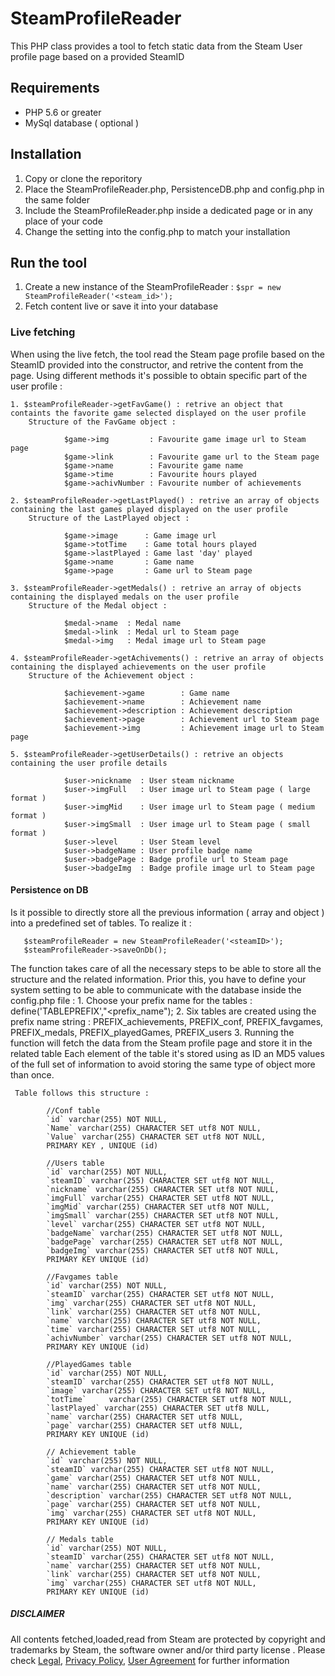 # SteamProfileReader

This PHP class provides a tool to fetch static data from the Steam User profile page based on a provided SteamID

## Requirements

- PHP 5.6 or greater
- MySql database ( optional )

## Installation

 1. Copy or clone the reporitory
 2. Place the SteamProfileReader.php, PersistenceDB.php and config.php in the same folder
 3. Include the SteamProfileReader.php inside a dedicated page or in any place of your code
 4. Change the setting into the config.php to match your installation

## Run the tool

 1. Create a new instance of the SteamProfileReader : 
 ```$spr = new SteamProfileReader('<steam_id>');```
 2. Fetch content live or save it into your database

### Live fetching

 When using the live fetch, the tool read the Steam page profile based on the SteamID provided into the constructor, and retrive the content from the page. Using different methods it's possible to obtain specific part of the user profile :

    1. $steamProfileReader->getFavGame() : retrive an object that containts the favorite game selected displayed on the user profile
    	Structure of the FavGame object :
```
            $game->img  	   : Favourite game image url to Steam page
            $game->link 	   : Favourite game url to the Steam page
            $game->name 	   : Favourite game name
            $game->time 	   : Favourite hours played
            $game->achivNumber : Favourite number of achievements
```
    2. $steamProfileReader->getLastPlayed() : retrive an array of objects containing the last games played displayed on the user profile
    	Structure of the LastPlayed object :
```
            $game->image      : Game image url
            $game->totTime    : Game total hours played
            $game->lastPlayed : Game last 'day' played
            $game->name       : Game name
            $game->page       : Game url to Steam page
```
    3. $steamProfileReader->getMedals() : retrive an array of objects containing the displayed medals on the user profile
    	Structure of the Medal object :
```
            $medal->name  : Medal name 
            $medal->link  : Medal url to Steam page
            $medal->img   : Medal image url to Steam page
```
    4. $steamProfileReader->getAchivements() : retrive an array of objects containing the displayed achievements on the user profile
    	Structure of the Achievement object :
```
            $achievement->game        : Game name
            $achievement->name        : Achievement name
            $achievement->description : Achievement description
            $achievement->page        : Achievement url to Steam page
            $achievement->img         : Achievement image url to Steam page
```
    5. $steamProfileReader->getUserDetails() : retrive an objects containing the user profile details
```
            $user->nickname  : User steam nickname
            $user->imgFull   : User image url to Steam page ( large format )
            $user->imgMid    : User image url to Steam page ( medium format )
            $user->imgSmall  : User image url to Steam page ( small format )
            $user->level     : User Steam level
            $user->badgeName : User profile badge name
            $user->badgePage : Badge profile url to Steam page
            $user->badgeImg  : Badge profile image url to Steam page
```

#### Persistence on DB

 Is it possible to directly store all the previous information ( array and object ) into a predefined set of tables. To realize it :
 ```
 	$steamProfileReader = new SteamProfileReader('<steamID>');
    $steamProfileReader->saveOnDb();
 ```
 The function takes care of all the necessary steps to be able to store all the structure and the related information. Prior this, you have to define your system setting to be able to communicate with the database inside the config.php file : 
 	1. Choose your prefix name for the tables : define('TABLEPREFIX',"<prefix_name");
 	2. Six tables are created using the prefix name string : PREFIX_achievements, PREFIX_conf, PREFIX_favgames, PREFIX_medals, PREFIX_playedGames, PREFIX_users
 	3. Running the function will fetch the data from the Steam profile page and store it in the related table
 	   Each element of the table it's stored using as ID an MD5 values of the full set of information to avoid storing the same type of object more than once. 

 	 Table follows this structure :

```
		//Conf table
		`id` varchar(255) NOT NULL,
		`Name` varchar(255) CHARACTER SET utf8 NOT NULL,
		`Value` varchar(255) CHARACTER SET utf8 NOT NULL,
		PRIMARY KEY , UNIQUE (id)

		//Users table
		`id` varchar(255) NOT NULL,
		`steamID` varchar(255) CHARACTER SET utf8 NOT NULL,
		`nickname` varchar(255) CHARACTER SET utf8 NOT NULL,
		`imgFull` varchar(255) CHARACTER SET utf8 NOT NULL,
		`imgMid` varchar(255) CHARACTER SET utf8 NOT NULL,
		`imgSmall` varchar(255) CHARACTER SET utf8 NOT NULL,
		`level` varchar(255) CHARACTER SET utf8 NOT NULL,
		`badgeName` varchar(255) CHARACTER SET utf8 NOT NULL,
		`badgePage` varchar(255) CHARACTER SET utf8 NOT NULL,
		`badgeImg` varchar(255) CHARACTER SET utf8 NOT NULL,                
		PRIMARY KEY UNIQUE (id)              

		//Favgames table
		`id` varchar(255) NOT NULL,
		`steamID` varchar(255) CHARACTER SET utf8 NOT NULL,
		`img` varchar(255) CHARACTER SET utf8 NOT NULL,
		`link` varchar(255) CHARACTER SET utf8 NOT NULL,
		`name` varchar(255) CHARACTER SET utf8 NOT NULL,
		`time` varchar(255) CHARACTER SET utf8 NOT NULL,
		`achivNumber` varchar(255) CHARACTER SET utf8 NOT NULL,
		PRIMARY KEY UNIQUE (id)              

		//PlayedGames table
		`id` varchar(255) NOT NULL,
		`steamID` varchar(255) CHARACTER SET utf8 NOT NULL,
		`image` varchar(255) CHARACTER SET utf8 NOT NULL,
		`totTime`     varchar(255) CHARACTER SET utf8 NOT NULL,
		`lastPlayed` varchar(255) CHARACTER SET utf8 NULL,
		`name` varchar(255) CHARACTER SET utf8 NULL,
		`page` varchar(255) CHARACTER SET utf8 NULL,                                
		PRIMARY KEY UNIQUE (id)              

		// Achievement table
		`id` varchar(255) NOT NULL,
		`steamID` varchar(255) CHARACTER SET utf8 NOT NULL,               
		`game` varchar(255) CHARACTER SET utf8 NOT NULL,
		`name` varchar(255) CHARACTER SET utf8 NOT NULL,
		`description` varchar(255) CHARACTER SET utf8 NOT NULL,
		`page` varchar(255) CHARACTER SET utf8 NOT NULL,
		`img` varchar(255) CHARACTER SET utf8 NOT NULL,
		PRIMARY KEY UNIQUE (id)              

		// Medals table
		`id` varchar(255) NOT NULL,
		`steamID` varchar(255) CHARACTER SET utf8 NOT NULL,
		`name` varchar(255) CHARACTER SET utf8 NOT NULL,              
		`link` varchar(255) CHARACTER SET utf8 NOT NULL,
		`img` varchar(255) CHARACTER SET utf8 NOT NULL,                            
		PRIMARY KEY UNIQUE (id)              
```

##### DISCLAIMER

 All contents fetched,loaded,read from Steam are protected by copyright and trademarks by Steam, the software owner and/or third party license . Please check [Legal](http://store.steampowered.com/legal/), [Privacy Policy](http://store.steampowered.com/privacy_agreement/), [User Agreement](http://store.steampowered.com/subscriber_agreement/) for further information